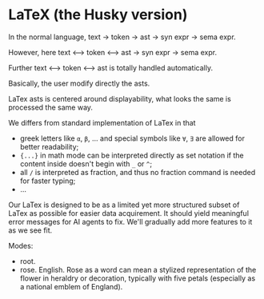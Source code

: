 # LaTeX (the Husky version)

In the normal language, text -> token -> ast -> syn expr -> sema expr.

However, here text <--> token <--> ast -> syn expr -> sema expr.

Further text <--> token <--> ast is totally handled automatically.

Basically, the user modify directly the asts.

LaTex asts is centered around displayability, what looks the same is processed the same way.

We differs from standard implementation of LaTex in that
- greek letters like `α`, `β`, ... and special symbols like `∀`, `∃` are allowed for better readability;
- `{...}` in math mode can be interpreted directly as set notation if the content inside doesn't begin with `_` or `^`;
- all `/` is interpreted as fraction, and thus no fraction command is needed for faster typing;
- ...

Our LaTex is designed to be as a limited yet more structured subset of LaTex as possible for easier data acquirement. It should yield meaningful error messages for AI agents to fix. We'll gradually add more features to it as we see fit.

Modes:
- root.
- rose. English. Rose as a word can mean a stylized representation of the flower in heraldry or decoration, typically with five petals (especially as a national emblem of England).